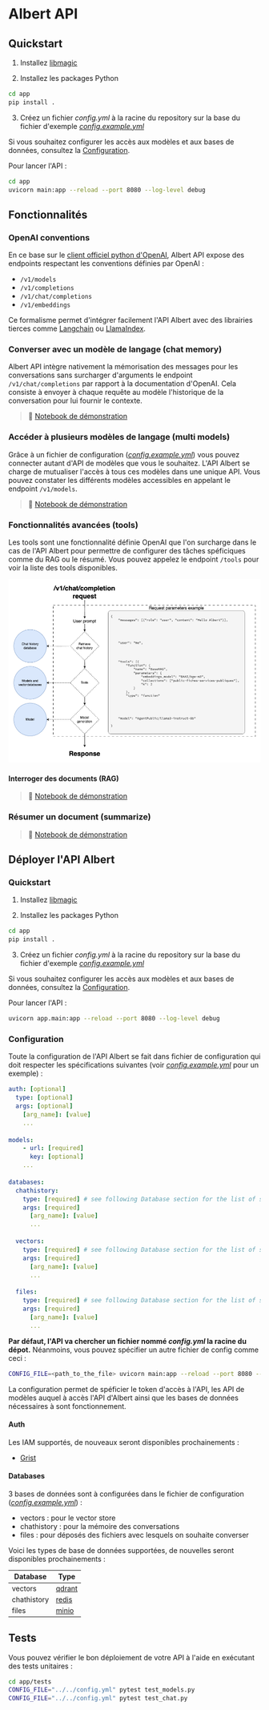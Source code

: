 # Albert API

## Quickstart

1. Installez [libmagic](https://man7.org/linux/man-pages/man3/libmagic.3.html)

2. Installez les packages Python

  ```bash 
  cd app
  pip install .
  ```

3. Créez un fichier *config.yml* à la racine du repository sur la base du fichier d'exemple *[config.example.yml](./config.example.yml)*

  Si vous souhaitez configurer les accès aux modèles et aux bases de données, consultez la [Configuration](#configuration).

  Pour lancer l'API : 
  ```bash
  cd app
  uvicorn main:app --reload --port 8080 --log-level debug
  ```

## Fonctionnalités

### OpenAI conventions

En ce base sur le [client officiel python d'OpenAI](https://github.com/openai/openai-python/tree/main), Albert API expose des endpoints respectant les conventions définies par OpenAI : 

- `/v1/models`
- `/v1/completions`
- `/v1/chat/completions`
- `/v1/embeddings`

Ce formalisme permet d'intégrer facilement l'API Albert avec des librairies tierces comme [Langchain](https://www.langchain.com/) ou [LlamaIndex](https://www.llamaindex.ai/).

### Converser avec un modèle de langage (chat memory)

Albert API intègre nativement la mémorisation des messages pour les conversations sans surcharger d'arguments le endpoint `/v1/chat/completions` par rapport à la documentation d'OpenAI. Cela consiste à envoyer à chaque requête au modèle l'historique de la conversation pour lui fournir le contexte.

> 📖 [Notebook de démonstration](./tutorials/chat_completions.ipynb)

### Accéder à plusieurs modèles de langage (multi models)

Grâce à un fichier de configuration (*[config.example.yml](./config.example.yml)*) vous pouvez connecter autant d'API de modèles que vous le souhaitez. L'API Albert se charge de mutualiser l'accès à tous ces modèles dans une unique API. Vous pouvez constater les différents modèles accessibles en appelant le endpoint `/v1/models`.

> 📖 [Notebook de démonstration](./tutorials/models.ipynb)

### Fonctionnalités avancées (tools) 

Les tools sont une fonctionnalité définie OpenAI que l'on surcharge dans le cas de l'API Albert pour permettre de configurer des tâches spéficiques comme du RAG ou le résumé. Vous pouvez appelez le endpoint `/tools` pour voir la liste des tools disponibles.

![](./assets/chatcompletion.png)

#### Interroger des documents (RAG)

> 📖 [Notebook de démonstration](./tutorials/retrival_augmented_generation.ipynb)

### Résumer un document (summarize)

> 📖 [Notebook de démonstration](./tutorials/summarize.ipynb)

## Déployer l'API Albert

### Quickstart

1. Installez [libmagic](https://man7.org/linux/man-pages/man3/libmagic.3.html)

2. Installez les packages Python

  ```bash 
  cd app
  pip install .
  ```

3. Créez un fichier *config.yml* à la racine du repository sur la base du fichier d'exemple *[config.example.yml](./config.example.yml)*

  Si vous souhaitez configurer les accès aux modèles et aux bases de données, consultez la [Configuration](#configuration).

  Pour lancer l'API : 
  ```bash
  uvicorn app.main:app --reload --port 8080 --log-level debug
  ```

### Configuration

Toute la configuration de l'API Albert se fait dans fichier de configuration qui doit respecter les  spécifications suivantes (voir *[config.example.yml](./config.example.yml)* pour un exemple) :

```yaml
auth: [optional]
  type: [optional]
  args: [optional] 
    [arg_name]: [value]
    ...
  
models:
    - url: [required]
      key: [optional]
    ...

databases:
  chathistory:
    type: [required] # see following Database section for the list of supported db type
    args: [required] 
      [arg_name]: [value]
      ...
    
  vectors:
    type: [required] # see following Database section for the list of supported db type
    args: [required] 
      [arg_name]: [value]
      ...
  
  files:
    type: [required] # see following Database section for the list of supported db type
    args: [required] 
      [arg_name]: [value]
      ...
```

**Par défaut, l'API va chercher un fichier nommé *config.yml* la racine du dépot.** Néanmoins, vous pouvez spécifier un autre fichier de config comme ceci :

```bash
CONFIG_FILE=<path_to_the_file> uvicorn main:app --reload --port 8080 --log-level debug
``` 

La configuration permet de spéficier le token d'accès à l'API, les API de modèles auquel à accès l'API d'Albert ainsi que les bases de données nécessaires à sont fonctionnement. 

#### Auth

Les IAM supportés, de nouveaux seront disponibles prochainements :

* [Grist](https://www.getgrist.com/)

#### Databases

3 bases de données sont à configurées dans le fichier de configuration (*[config.example.yml](./config.example.yml)*) : 
* vectors : pour le vector store
* chathistory : pour la mémoire des conversations
* files : pour déposés des fichiers avec lesquels on souhaite converser

Voici les types de base de données supportées, de nouvelles seront disponibles prochainements : 

| Database | Type |
| --- | --- |
| vectors | [qdrant](https://qdrant.tech/) | 
| chathistory | [redis](https://redis.io/) |
| files | [minio](https://min.io/) |

## Tests

Vous pouvez vérifier le bon déploiement de votre API à l'aide en exécutant des tests unitaires : 

```bash
cd app/tests
CONFIG_FILE="../../config.yml" pytest test_models.py
CONFIG_FILE="../../config.yml" pytest test_chat.py
```